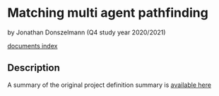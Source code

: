 
# Matching multi agent pathfinding 

by Jonathan Donszelmann (Q4 study year 2020/2021)

[documents index](docs/README.md)

## Description

A summary of the original project definition summary is [available here](docs/project_summary.md)


